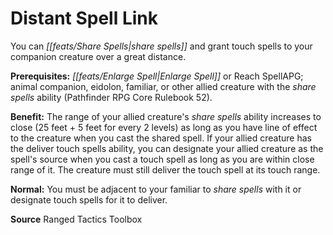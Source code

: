 ﻿---
cssclass: [feats]

---
# Distant Spell Link

You can _[[feats/Share Spells|share spells]]_ and grant touch spells to your companion creature over a great distance.

**Prerequisites:** _[[feats/Enlarge Spell|Enlarge Spell]]_ or Reach SpellAPG; animal companion, eidolon, familiar, or other allied creature with the _share spells_ ability (Pathfinder RPG Core Rulebook 52).

**Benefit:** The range of your allied creature's _share spells_ ability increases to close (25 feet + 5 feet for every 2 levels) as long as you have line of effect to the creature when you cast the shared spell. If your allied creature has the deliver touch spells ability, you can designate your allied creature as the spell's source when you cast a touch spell as long as you are within close range of it. The creature must still deliver the touch spell at its touch range.

**Normal:** You must be adjacent to your familiar to _share spells_ with it or designate touch spells for it to deliver.

**Source** Ranged Tactics Toolbox